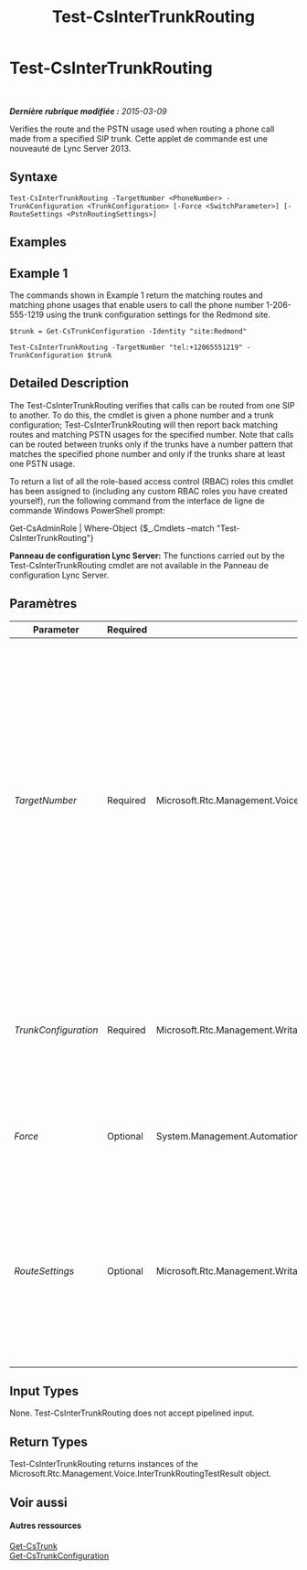 ﻿---
title: Test-CsInterTrunkRouting
TOCTitle: Test-CsInterTrunkRouting
ms:assetid: 2248d29a-8a2a-42b1-ab6b-a6c1d74b0455
ms:mtpsurl: https://technet.microsoft.com/fr-fr/library/JJ204741(v=OCS.15)
ms:contentKeyID: 49296493
ms.date: 05/20/2016
mtps_version: v=OCS.15
ms.translationtype: HT
---

# Test-CsInterTrunkRouting

 

_**Dernière rubrique modifiée :** 2015-03-09_

Verifies the route and the PSTN usage used when routing a phone call made from a specified SIP trunk. Cette applet de commande est une nouveauté de Lync Server 2013.

## Syntaxe

    Test-CsInterTrunkRouting -TargetNumber <PhoneNumber> -TrunkConfiguration <TrunkConfiguration> [-Force <SwitchParameter>] [-RouteSettings <PstnRoutingSettings>]

## Examples

## Example 1

The commands shown in Example 1 return the matching routes and matching phone usages that enable users to call the phone number 1-206-555-1219 using the trunk configuration settings for the Redmond site.

    $trunk = Get-CsTrunkConfiguration -Identity "site:Redmond"
    
    Test-CsInterTrunkRouting -TargetNumber "tel:+12065551219" -TrunkConfiguration $trunk

## Detailed Description

The Test-CsInterTrunkRouting verifies that calls can be routed from one SIP to another. To do this, the cmdlet is given a phone number and a trunk configuration; Test-CsInterTrunkRouting will then report back matching routes and matching PSTN usages for the specified number. Note that calls can be routed between trunks only if the trunks have a number pattern that matches the specified phone number and only if the trunks share at least one PSTN usage.

To return a list of all the role-based access control (RBAC) roles this cmdlet has been assigned to (including any custom RBAC roles you have created yourself), run the following command from the interface de ligne de commande Windows PowerShell prompt:

Get-CsAdminRole | Where-Object {$\_.Cmdlets –match "Test-CsInterTrunkRouting"}

**Panneau de configuration Lync Server:** The functions carried out by the Test-CsInterTrunkRouting cmdlet are not available in the Panneau de configuration Lync Server.

## Paramètres


<table>
<colgroup>
<col style="width: 25%" />
<col style="width: 25%" />
<col style="width: 25%" />
<col style="width: 25%" />
</colgroup>
<thead>
<tr class="header">
<th>Parameter</th>
<th>Required</th>
<th>Type</th>
<th>Description</th>
</tr>
</thead>
<tbody>
<tr class="odd">
<td><p><em>TargetNumber</em></p></td>
<td><p>Required</p></td>
<td><p>Microsoft.Rtc.Management.Voice.PhoneNumber</p></td>
<td><p>PSTN telephone number to be called when conducting the test. The target phone number should specified using the E.164 format, which means that the number will look something like this:</p>
<p>-TargetNumber &quot;tel:+12065551219&quot;</p>
<p>The phone number should include the &quot;tel:&quot; prefix followed by a plus sign (+), the country/region calling code (1), the area code (206) and the phone number (5551219). Do not use dashes, parentheses, or any other characters when specifying the phone number.</p></td>
</tr>
<tr class="even">
<td><p><em>TrunkConfiguration</em></p></td>
<td><p>Required</p></td>
<td><p>Microsoft.Rtc.Management.WritableConfig.Settings.TrunkConfiguration.TrunkConfiguration</p></td>
<td><p>Object reference to the trunk configuration being tested. To create this object reference, use a command similar to this:</p>
<p>$trunk = Get-CsTrunkConfiguration –Identity &quot;site:Redmond&quot;</p></td>
</tr>
<tr class="odd">
<td><p><em>Force</em></p></td>
<td><p>Optional</p></td>
<td><p>System.Management.Automation.SwitchParameter</p></td>
<td><p>Suppresses the display of any non-fatal error message that might arise when running the command.</p></td>
</tr>
<tr class="even">
<td><p><em>RouteSettings</em></p></td>
<td><p>Optional</p></td>
<td><p>Microsoft.Rtc.Management.WritableConfig.Policy.Voice.PstnRoutingSettings</p></td>
<td><p>Object reference that enables you to specify a collection of voice routing configuration settings when calling Test-CsInterTrunkRouting. To create this object reference, use a command similar to this:</p>
<p>$route = Get-CsRoutingConfiguration –Identity &quot;global&quot;</p></td>
</tr>
</tbody>
</table>


## Input Types

None. Test-CsInterTrunkRouting does not accept pipelined input.

## Return Types

Test-CsInterTrunkRouting returns instances of the Microsoft.Rtc.Management.Voice.InterTrunkRoutingTestResult object.

## Voir aussi

#### Autres ressources

[Get-CsTrunk](get-cstrunk.md)  
[Get-CsTrunkConfiguration](get-cstrunkconfiguration.md)

